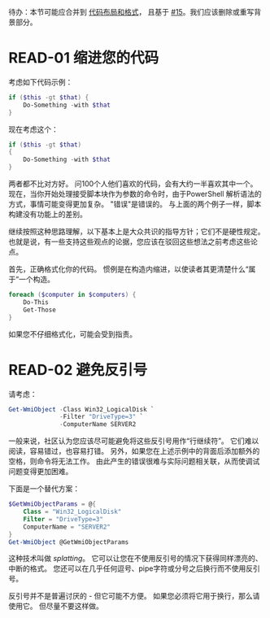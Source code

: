 待办：本节可能应合并到 [代码布局和格式](Code-Layout-and-Formatting.md)， 且基于 [#15](https://github.com/PoshCode/PowerShellPracticeAndStyle/issues/15)。我们应该删除或重写背景部分。

# READ-01 缩进您的代码

考虑如下代码示例：

```PowerShell
if ($this -gt $that) {
    Do-Something -with $that
}
```

现在考虑这个：

```PowerShell
if ($this -gt $that)
{
    Do-Something -with $that
}
```

两者都不比对方好。 问100个人他们喜欢的代码，会有大约一半喜欢其中一个。 现在，当你开始处理接受脚本块作为参数的命令时，由于PowerShell 解析语法的方式，事情可能变得更加复杂。 "错误"是错误的。 与上面的两个例子一样，脚本构建没有功能上的差别。

继续按照这种思路理解，以下基本上是大众共识的指导方针；它们不是硬性规定。 也就是说，有一些支持这些观点的论据，您应该在驳回这些想法之前考虑这些论点。

首先，正确格式化你的代码。 惯例是在构造内缩进，以使读者其更清楚什么“属于”一个构造。

```PowerShell
foreach ($computer in $computers) {
    Do-This
    Get-Those
}
```

如果您不仔细格式化，可能会受到指责。

# READ-02 避免反引号

请考虑：

```PowerShell
Get-WmiObject -Class Win32_LogicalDisk `
              -Filter "DriveType=3" `
              -ComputerName SERVER2
```

一般来说，社区认为您应该尽可能避免将这些反引号用作“行继续符”。 它们难以阅读，容易错过，也容易打错。 另外，如果您在上述示例中的背面后添加额外的空格，则命令将无法工作。 由此产生的错误很难与实际问题相关联，从而使调试问题变得更加困难。

下面是一个替代方案：

```PowerShell
$GetWmiObjectParams = @{
    Class = "Win32_LogicalDisk"
    Filter = "DriveType=3"
    ComputerName = "SERVER2"
}
Get-WmiObject @GetWmiObjectParams
```

这种技术叫做 _splatting_。 它可以让您在不使用反引号的情况下获得同样漂亮的、中断的格式。 您还可以在几乎任何逗号、pipe字符或分号之后换行而不使用反引号。

反引号并不是普遍讨厌的 - 但它可能不方便。 如果您必须将它用于换行，那么请使用它。 但尽量不要这样做。

